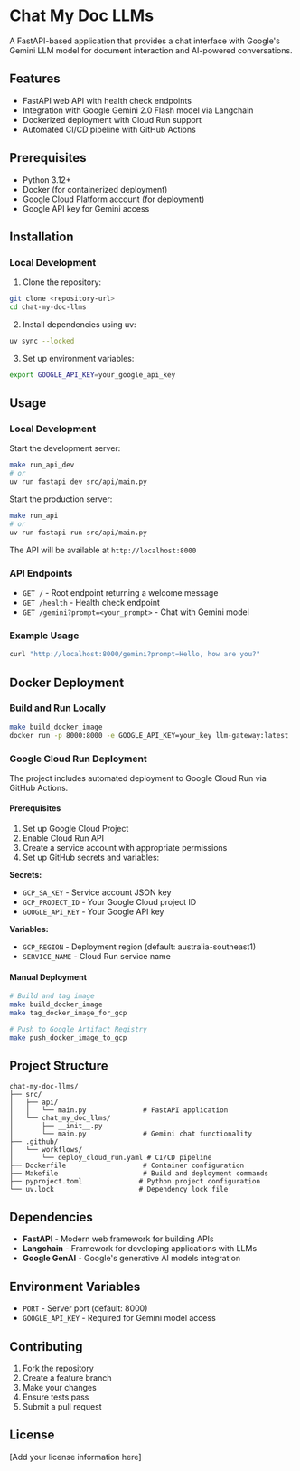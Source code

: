 # Chat My Doc LLMs

A FastAPI-based application that provides a chat interface with Google's Gemini LLM model for document interaction and AI-powered conversations.

## Features

- FastAPI web API with health check endpoints
- Integration with Google Gemini 2.0 Flash model via Langchain
- Dockerized deployment with Cloud Run support
- Automated CI/CD pipeline with GitHub Actions

## Prerequisites

- Python 3.12+
- Docker (for containerized deployment)
- Google Cloud Platform account (for deployment)
- Google API key for Gemini access

## Installation

### Local Development

1. Clone the repository:
```bash
git clone <repository-url>
cd chat-my-doc-llms
```

2. Install dependencies using uv:
```bash
uv sync --locked
```

3. Set up environment variables:
```bash
export GOOGLE_API_KEY=your_google_api_key
```

## Usage

### Local Development

Start the development server:
```bash
make run_api_dev
# or
uv run fastapi dev src/api/main.py
```

Start the production server:
```bash
make run_api
# or
uv run fastapi run src/api/main.py
```

The API will be available at `http://localhost:8000`

### API Endpoints

- `GET /` - Root endpoint returning a welcome message
- `GET /health` - Health check endpoint
- `GET /gemini?prompt=<your_prompt>` - Chat with Gemini model

### Example Usage

```bash
curl "http://localhost:8000/gemini?prompt=Hello, how are you?"
```

## Docker Deployment

### Build and Run Locally

```bash
make build_docker_image
docker run -p 8000:8000 -e GOOGLE_API_KEY=your_key llm-gateway:latest
```

### Google Cloud Run Deployment

The project includes automated deployment to Google Cloud Run via GitHub Actions.

#### Prerequisites

1. Set up Google Cloud Project
2. Enable Cloud Run API
3. Create a service account with appropriate permissions
4. Set up GitHub secrets and variables:

**Secrets:**
- `GCP_SA_KEY` - Service account JSON key
- `GCP_PROJECT_ID` - Your Google Cloud project ID
- `GOOGLE_API_KEY` - Your Google API key

**Variables:**
- `GCP_REGION` - Deployment region (default: australia-southeast1)
- `SERVICE_NAME` - Cloud Run service name

#### Manual Deployment

```bash
# Build and tag image
make build_docker_image
make tag_docker_image_for_gcp

# Push to Google Artifact Registry
make push_docker_image_to_gcp
```

## Project Structure

```
chat-my-doc-llms/
├── src/
│   ├── api/
│   │   └── main.py              # FastAPI application
│   └── chat_my_doc_llms/
│       ├── __init__.py
│       └── main.py              # Gemini chat functionality
├── .github/
│   └── workflows/
│       └── deploy_cloud_run.yaml # CI/CD pipeline
├── Dockerfile                   # Container configuration
├── Makefile                     # Build and deployment commands
├── pyproject.toml              # Python project configuration
└── uv.lock                     # Dependency lock file
```

## Dependencies

- **FastAPI** - Modern web framework for building APIs
- **Langchain** - Framework for developing applications with LLMs
- **Google GenAI** - Google's generative AI models integration

## Environment Variables

- `PORT` - Server port (default: 8000)
- `GOOGLE_API_KEY` - Required for Gemini model access

## Contributing

1. Fork the repository
2. Create a feature branch
3. Make your changes
4. Ensure tests pass
5. Submit a pull request

## License

[Add your license information here]